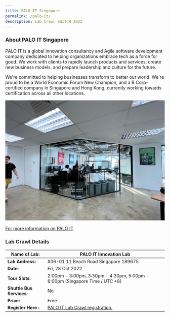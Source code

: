 ```yaml
---
title: PALO IT Singapore
permalink: /palo-it/
description: Lab Crawl SWITCH 2022
---
```

### **About PALO IT Singapore** 

PALO IT is a global innovation consultancy and Agile software development company dedicated to helping organizations embrace tech as a force for good. We work with clients to rapidly launch products and services, create new business models, and prepare leadership and culture for the future.

We're committed to helping businesses transform to better our world. We're proud to be a World Economic Forum New Champion, and a B Corp-certified company in Singapore and Hong Kong, currently working towards certification across all other locations.

![PALO IT Lab Crawl SWITCH 2022](/images/PALO%20IT%20Innovation%20Lab%20Photo%20-%20Michelle%20Koh.png)

[For more information on PALO IT](https://www.palo-it.com/en/)
 


### **Lab Crawl Details**

| **Name of Lab:** | PALO IT Innovation Lab |
| -------- | -------- |
| **Lab Address:** | #06-01 11 Beach Road Singapore 189675 |
|**Date:** | Fri, 28 Oct 2022 |
|**Tour Slots:** | 2:00pm - 3:00pm, 3:30pm - 4:30pm, 5:00pm - 6:00pm (Singapore Time / UTC +8) |
|**Shuttle Bus Services:** | No |
|**Price:** | Free |
|**Register Here :** | [PALO IT Lab Crawl registration.](https://docs.google.com/forms/d/1agdv2dPyX_nN_pssNAmOyXaK4h6nVWGMgdI3wowy7kg/edit) |